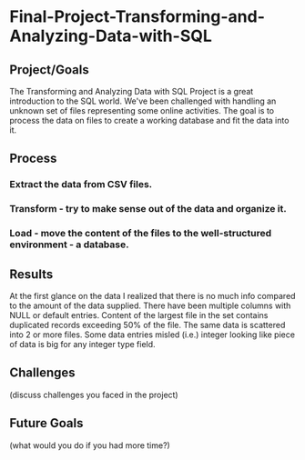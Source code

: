 # Final-Project-Transforming-and-Analyzing-Data-with-SQL

## Project/Goals
The Transforming and Analyzing Data with SQL Project is a great introduction to the SQL world.
We've been challenged with handling an unknown set of files representing some online activities.
The goal is to process the data on files to create a working database and fit the data into it.



## Process
### Extract the data from CSV files.
### Transform - try to make sense out of the data and organize it.
### Load - move the content of the files to the well-structured environment - a database.

## Results
[//]: # (&#40;fill in what you discovered this data could tell you and how you used the data to answer those questions&#41;)
At the first glance on the data I realized that there is no much info compared to the amount of the data supplied.
There have been multiple columns with NULL or default entries.
Content of the largest file in the set contains duplicated records exceeding 50% of the file.
The same data is scattered into 2 or more files.
Some data entries misled (i.e.) integer looking like piece of data is big for any integer type field. 

## Challenges 
(discuss challenges you faced in the project)

## Future Goals
(what would you do if you had more time?)
